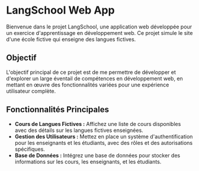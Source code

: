 # LangSchool Web App

Bienvenue dans le projet LangSchool, une application web développée pour un exercice d'apprentissage en développement web. Ce projet simule le site d'une école fictive qui enseigne des langues fictives.

## Objectif

L'objectif principal de ce projet est de me permettre de développer et d'explorer un large éventail de compétences en développement web, en mettant en œuvre des fonctionnalités variées pour une expérience utilisateur complète.

## Fonctionnalités Principales

- **Cours de Langues Fictives :** Affichez une liste de cours disponibles avec des détails sur les langues fictives enseignées.
- **Gestion des Utilisateurs :** Mettez en place un système d'authentification pour les enseignants et les étudiants, avec des rôles et des autorisations spécifiques.
- **Base de Données :** Intégrez une base de données pour stocker des informations sur les cours, les enseignants, et les étudiants.